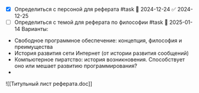 - [x] Определиться с персоной для реферата #task 📅 2024-12-24 ✅ 2024-12-25
- [ ] Определиться с темой для реферата по философии #task  📅 2025-01-14 
Варианты:
* Свободное программное обеспечение: концепция, философия и преимущества
* История развития сети Интернет (от истории развития сообщений)
* Компьютерное пиратство: история возникновения. Способствует оно или мешает развитию программирования?
* 
![[Титульный лист реферата.doc]]